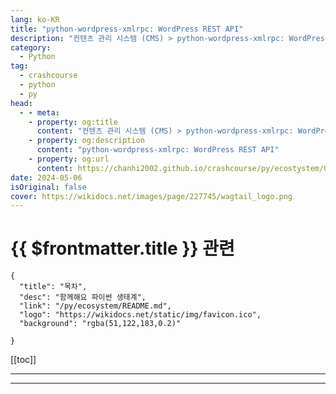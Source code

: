 ```yaml
---
lang: ko-KR
title: "python-wordpress-xmlrpc: WordPress REST API"
description: "컨텐츠 관리 시스템 (CMS) > python-wordpress-xmlrpc: WordPress REST API"
category:
  - Python
tag: 
  - crashcourse
  - python
  - py
head:
  - - meta:
    - property: og:title
      content: "컨텐츠 관리 시스템 (CMS) > python-wordpress-xmlrpc: WordPress REST API"
    - property: og:description
      content: "python-wordpress-xmlrpc: WordPress REST API"
    - property: og:url
      content: https://chanhi2002.github.io/crashcourse/py/ecostystem/06/cms/python-wordpress-xmlrpc.html
date: 2024-05-06
isOriginal: false
cover: https://wikidocs.net/images/page/227745/wagtail_logo.png
---
```


# {{ $frontmatter.title }} 관련

```component VPCard
{
  "title": "목차",
  "desc": "함께해요 파이썬 생태계",
  "link": "/py/ecosystem/README.md",
  "logo": "https://wikidocs.net/static/img/favicon.ico",
  "background": "rgba(51,122,183,0.2)"
  
}
```

[[toc]]

---

<SiteInfo
  name="python-wordpress-xmlrpc: WordPress REST API | WikiDocs"
  desc="함께해요 파이썬 생태계"
  url="https://wikidocs.net/227745"
  logo="https://wikidocs.net/static/img/favicon.ico"
  preview="https://wikidocs.net/images/page/227745/wagtail_logo.png"/>

<!-- TODO: 작성 -->

---
